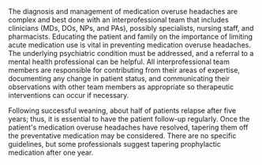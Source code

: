 The diagnosis and management of medication overuse headaches are complex and best done with an interprofessional team that includes clinicians (MDs, DOs, NPs, and PAs), possibly specialists, nursing staff, and pharmacists. Educating the patient and family on the importance of limiting acute medication use is vital in preventing medication overuse headaches. The underlying psychiatric condition must be addressed, and a referral to a mental health professional can be helpful. All interprofessional team members are responsible for contributing from their areas of expertise, documenting any change in patient status, and communicating their observations with other team members as appropriate so therapeutic interventions can occur if necessary.

Following successful weaning, about half of patients relapse after five years; thus, it is essential to have the patient follow-up regularly. Once the patient's medication overuse headaches have resolved, tapering them off the preventative medication may be considered. There are no specific guidelines, but some professionals suggest tapering prophylactic medication after one year.